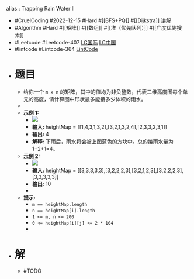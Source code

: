 alias:: Trapping Rain Water II

- #CruelCoding #2022-12-15 #Hard #[[BFS+PQ]] #[[Dijkstra]] [讲解](https://youtu.be/uupOnJJxPbI)
- #Algorithm #Hard #[[矩阵]] #[[数组]] #[[堆（优先队列）]] #[[广度优先搜索]]
- #Leetcode #Leetcode-407 [LC国际](https://leetcode.com/problems/trapping-rain-water-ii/) [LC中国](https://leetcode.cn/problems/trapping-rain-water-ii/)
- #lintcode #Lintcode-364 [LintCode](https://www.lintcode.com/problem/364/)
- # 题目
	- 给你一个 `m x n` 的矩阵，其中的值均为非负整数，代表二维高度图每个单元的高度，请计算图中形状最多能接多少体积的雨水。
	-
	- **示例 1:**
		- ![](https://assets.leetcode.com/uploads/2021/04/08/trap1-3d.jpg)
		- **输入:** heightMap = [[1,4,3,1,3,2],[3,2,1,3,2,4],[2,3,3,2,3,1]]
		- **输出:** 4
		- **解释:** 下雨后，雨水将会被上图蓝色的方块中。总的接雨水量为1+2+1=4。
	- **示例 2:**
		- ![](https://assets.leetcode.com/uploads/2021/04/08/trap2-3d.jpg)
		- **输入:** heightMap = [[3,3,3,3,3],[3,2,2,2,3],[3,2,1,2,3],[3,2,2,2,3],[3,3,3,3,3]]
		- **输出:** 10
		-
	- **提示:**
		- `m == heightMap.length`
		- `n == heightMap[i].length`
		- `1 <= m, n <= 200`
		- `0 <= heightMap[i][j] <= 2 * 104`
		-
- # 解
	- #TODO